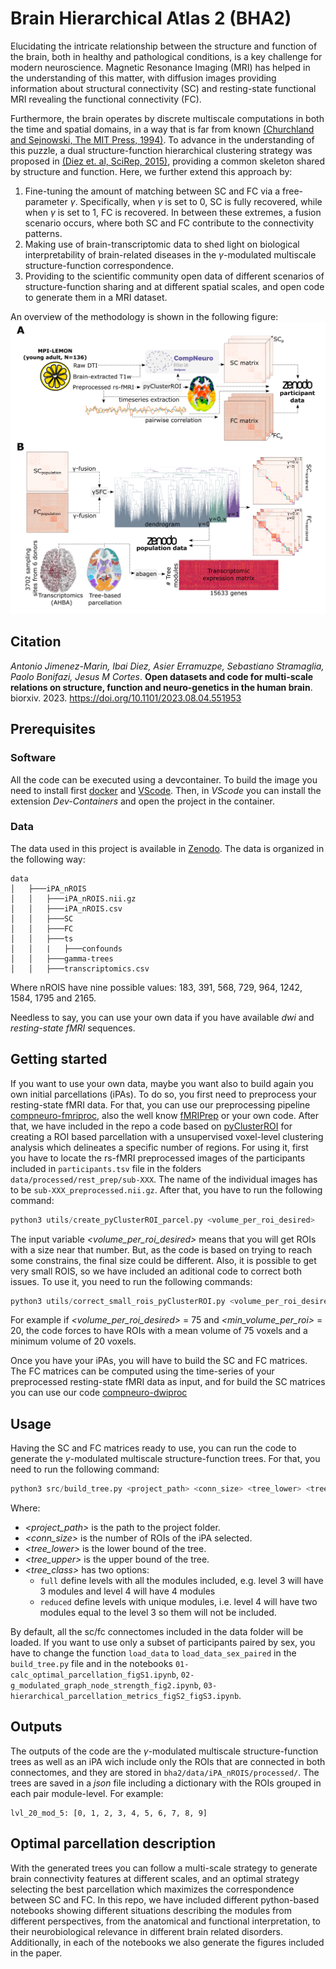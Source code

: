 # Brain Hierarchical Atlas 2 (BHA2)

Elucidating the intricate relationship between the structure and function of the brain, both in healthy and pathological conditions, is a key challenge for modern neuroscience. Magnetic Resonance Imaging (MRI) has helped in the understanding of this matter, with diffusion images providing information about structural connectivity (SC)
and resting-state functional MRI revealing the functional connectivity (FC).

Furthermore, the brain operates by discrete multiscale computations in both the time and spatial domains, in a way that is far from known [(Churchland and Sejnowski, The MIT Press, 1994)](https://mitpress.mit.edu/9780262531207/the-computational-brain/). To advance in the understanding of this puzzle, a dual structure-function hierarchical clustering strategy was proposed in [(Diez et. al, SciRep, 2015)](https://www.nature.com/articles/srep10532), providing a common skeleton shared by structure and function. Here, we further extend this approach by:
1. Fine-tuning the amount of matching between SC and FC via a free-parameter $\gamma$. Specifically, when $\gamma$ is set to 0, SC is fully recovered, while when $\gamma$ is set to 1, FC is recovered. In between these extremes, a fusion scenario occurs, where both SC and FC contribute to the connectivity patterns.
2. Making use of brain-transcriptomic data to shed light on biological interpretability of brain-related diseases in the $\gamma$-modulated multiscale structure-function correspondence.
3. Providing to the scientific community open data of different scenarios of structure-function sharing and at different spatial scales, and open code to generate them in a MRI dataset.

An overview of the methodology is shown in the following figure:
![methods](docs/methods_overview.png)

## Citation
*Antonio Jimenez-Marin, Ibai Diez, Asier Erramuzpe, Sebastiano Stramaglia, Paolo Bonifazi, Jesus M Cortes*. **Open datasets and code for multi-scale relations on structure, function and neuro-genetics in the human brain**. biorxiv. 2023. https://doi.org/10.1101/2023.08.04.551953

## Prerequisites
### Software
All the code can be executed using a devcontainer. To build the image you need to install first [docker](https://docs.docker.com/engine/install/) and [VScode](https://code.visualstudio.com/download). Then, in *VScode* you can install the extension *Dev-Containers* and open the project in the container.

### Data
The data used in this project is available in [Zenodo](https://zenodo.org/record/8158914). The data is organized in the following way:
```
data
│   ├───iPA_nROIS
│   │   ├───iPA_nROIS.nii.gz
│   │   ├───iPA_nROIS.csv
│   │   ├───SC
│   │   ├───FC
│   │   ├───ts
│   │   |   ├───confounds
│   │   ├───gamma-trees
│   │   ├───transcriptomics.csv
```
Where nROIS have nine possible values: 183, 391, 568, 729, 964, 1242, 1584, 1795 and 2165.

Needless to say, you can use your own data if you have available *dwi* and *resting-state fMRI* sequences.

## Getting started
If you want to use your own data, maybe you want also to build again you own initial parcellations (iPAs). To do so, you first need to preprocess your resting-state fMRI data. For that, you can use our preprocessing pipeline [compneuro-fmriproc](https://github.com/ajimenezmarin/compneuro-fmriproc), also the well know [fMRIPrep](https://fmriprep.org/en/stable/) or your own code. After that, we have included in the repo a code based on [pyClusterROI](https://ccraddock.github.io/cluster_roi/) for creating a ROI based parcellation with a unsupervised voxel-level clustering analysis which delineates a specific number of regions. For using it, first you have to locate the rs-fMRI preprocessed images of the participants included in `participants.tsv` file in the folders `data/processed/rest_prep/sub-XXX`. The name of the individual images has to be `sub-XXX_preprocessed.nii.gz`. After that, you have to run the following command:

```python
python3 utils/create_pyClusterROI_parcel.py <volume_per_roi_desired>
```
The input variable *<volume_per_roi_desired>* means that you will get ROIs with a size near that number. But, as the code is based on trying to reach some constrains, the final size could be different. Also, it is possible to get very small ROIS, so we have included an aditional code to correct both issues. To use it, you need to run the following commands:

```python
python3 utils/correct_small_rois_pyClusterROI.py <volume_per_roi_desired> <min_volume_per_roi>
```
For example if *<volume_per_roi_desired>* = 75 and *<min_volume_per_roi>* = 20, the code forces to have ROIs with a mean volume of 75 voxels and a minimum volume of 20 voxels.

Once you have your iPAs, you will have to build the SC and FC matrices. The FC matrices can be computed using the time-series of your preprocessed resting-state fMRI data as input, and for build the SC matrices you can use our code [compneuro-dwiproc](https://github.com/ajimenezmarin/compneuro-dwiproc)

## Usage
Having the SC and FC matrices ready to use, you can run the code to generate the $\gamma$-modulated multiscale structure-function trees. For that, you need to run the following command:

```python
python3 src/build_tree.py <project_path> <conn_size> <tree_lower> <tree_upper> <tree_class>
```
Where:
* *<project_path>* is the path to the project folder.
* *<conn_size>* is the number of ROIs of the iPA selected.
* *<tree_lower>* is the lower bound of the tree.
* *<tree_upper>* is the upper bound of the tree.
* *<tree_class>* has two options:
    - `full` define levels with all the modules included, e.g. level 3 will have 3 modules and level 4 will have 4 modules
    - `reduced` define levels with unique modules, i.e. level 4 will have two modules equal to the level 3 so them will not be included.

By default, all the sc/fc connectomes included in the data folder will be loaded. If you want to use only a subset of participants paired by sex, you have to change the function `load_data` to `load_data_sex_paired` in the `build_tree.py` file and in the notebooks `01-calc_optimal_parcellation_figS1.ipynb`, `02-g_modulated_graph_node_strength_fig2.ipynb`, `03-hierarchical_parcellation_metrics_figS2_figS3.ipynb`.

## Outputs
The outputs of the code are the $\gamma$-modulated multiscale structure-function trees as well as an iPA wich include only the ROIs that are connected in both connectomes, and they are stored in `bha2/data/iPA_nROIS/processed/`. The trees are saved in a *json* file including a dictionary with the ROIs grouped in each pair module-level. For example:

```
lvl_20_mod_5: [0, 1, 2, 3, 4, 5, 6, 7, 8, 9]
```

## Optimal parcellation description
With the generated trees you can follow a multi-scale strategy to generate brain connectivity features at different scales, and an optimal strategy selecting the best parcellation which maximizes the correspondence between SC and FC. In this repo, we have included different python-based notebooks showing different situations describing the modules from different perspectives, from the anatomical and functional interpretation, to their neurobiological relevance in different brain related disorders. Additionally, in each of the notebooks we also generate the figures included in the paper.
